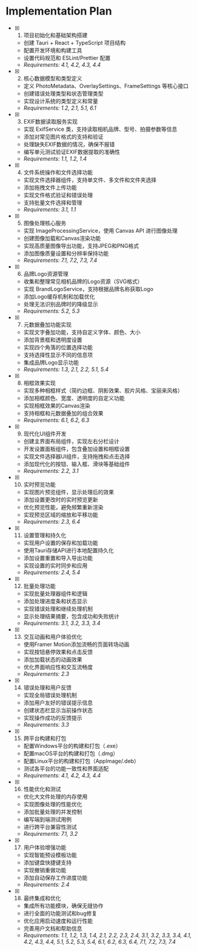 # Implementation Plan

- [x] 1. 项目初始化和基础架构搭建
  - 创建 Tauri + React + TypeScript 项目结构
  - 配置开发环境和构建工具
  - 设置代码规范和 ESLint/Prettier 配置
  - _Requirements: 4.1, 4.2, 4.3, 4.4_

- [x] 2. 核心数据模型和类型定义
  - 定义 PhotoMetadata、OverlaySettings、FrameSettings 等核心接口
  - 创建错误处理类型和状态管理类型
  - 实现设计系统的类型定义和常量
  - _Requirements: 1.2, 2.1, 5.1, 6.1_

- [x] 3. EXIF数据读取服务实现
  - 实现 ExifService 类，支持读取相机品牌、型号、拍摄参数等信息
  - 添加对常见图片格式的支持和验证
  - 处理缺失EXIF数据的情况，确保不报错
  - 编写单元测试验证EXIF数据提取的准确性
  - _Requirements: 1.1, 1.2, 1.4_

- [x] 4. 文件系统操作和文件选择功能
  - 实现文件选择器组件，支持单文件、多文件和文件夹选择
  - 添加拖拽文件上传功能
  - 实现文件格式验证和错误处理
  - 支持批量文件选择和管理
  - _Requirements: 3.1, 1.1_

- [x] 5. 图像处理核心服务
  - 实现 ImageProcessingService，使用 Canvas API 进行图像处理
  - 创建图像加载和Canvas渲染功能
  - 实现高质量图像导出功能，支持JPEG和PNG格式
  - 添加图像质量设置和分辨率保持功能
  - _Requirements: 7.1, 7.2, 7.3, 7.4_

- [x] 6. 品牌Logo资源管理
  - 收集和整理常见相机品牌的Logo资源（SVG格式）
  - 实现 BrandLogoService，支持根据品牌名称获取Logo
  - 添加Logo缓存机制和加载优化
  - 处理无法识别品牌时的降级显示
  - _Requirements: 5.2, 5.3_

- [x] 7. 元数据叠加功能实现
  - 实现文字叠加功能，支持自定义字体、颜色、大小
  - 添加背景框和透明度设置
  - 实现四个角落的位置选择功能
  - 支持选择性显示不同的信息项
  - 集成品牌Logo显示功能
  - _Requirements: 1.3, 2.1, 2.2, 5.1, 5.4_

- [x] 8. 相框效果实现
  - 实现多种相框样式（简约边框、阴影效果、胶片风格、宝丽来风格）
  - 添加相框颜色、宽度、透明度的自定义功能
  - 实现相框效果的Canvas渲染
  - 支持相框和元数据叠加的组合效果
  - _Requirements: 6.1, 6.2, 6.3_

- [x] 9. 现代化UI组件开发
  - 创建主界面布局组件，实现左右分栏设计
  - 开发设置面板组件，包含叠加设置和相框设置
  - 实现文件选择器UI组件，支持拖拽和点击选择
  - 添加现代化的按钮、输入框、滑块等基础组件
  - _Requirements: 2.2, 3.1_

- [x] 10. 实时预览功能
  - 实现图片预览组件，显示处理后的效果
  - 添加设置更改时的实时预览更新
  - 优化预览性能，避免频繁重新渲染
  - 实现预览区域的缩放和平移功能
  - _Requirements: 2.3, 6.4_

- [x] 11. 设置管理和持久化
  - 实现用户设置的保存和加载功能
  - 使用Tauri存储API进行本地配置持久化
  - 添加设置重置和导入导出功能
  - 实现设置的实时同步和应用
  - _Requirements: 2.4, 5.4_

- [x] 12. 批量处理功能
  - 实现批量处理器组件和逻辑
  - 添加处理进度条和状态显示
  - 实现错误处理和继续处理机制
  - 显示处理结果摘要，包含成功和失败统计
  - _Requirements: 3.1, 3.2, 3.3, 3.4_

- [x] 13. 交互动画和用户体验优化
  - 使用Framer Motion添加流畅的页面转场动画
  - 实现按钮悬停效果和点击反馈
  - 添加加载状态的动画效果
  - 优化界面响应性和交互流畅度
  - _Requirements: 2.3_

- [x] 14. 错误处理和用户反馈
  - 实现全局错误处理机制
  - 添加用户友好的错误提示信息
  - 创建状态栏显示当前操作状态
  - 实现操作成功的反馈提示
  - _Requirements: 3.3_

- [x] 15. 跨平台构建和打包
  - 配置Windows平台的构建和打包（.exe）
  - 配置macOS平台的构建和打包（.dmg）
  - 配置Linux平台的构建和打包（AppImage/.deb）
  - 测试各平台的功能一致性和界面适配
  - _Requirements: 4.1, 4.2, 4.3, 4.4_

- [x] 16. 性能优化和测试
  - 优化大文件处理的内存使用
  - 实现图像处理的性能优化
  - 添加批量处理的并发控制
  - 编写端到端测试用例
  - 进行跨平台兼容性测试
  - _Requirements: 7.1, 3.2_

- [x] 17. 用户体验增强功能
  - 实现智能预设模板功能
  - 添加键盘快捷键支持
  - 实现撤销重做功能
  - 添加自动保存工作进度功能
  - _Requirements: 2.4_

- [x] 18. 最终集成和优化
  - 集成所有功能模块，确保无缝协作
  - 进行全面的功能测试和bug修复
  - 优化应用启动速度和运行性能
  - 完善用户文档和帮助信息
  - _Requirements: 1.1, 1.2, 1.3, 1.4, 2.1, 2.2, 2.3, 2.4, 3.1, 3.2, 3.3, 3.4, 4.1, 4.2, 4.3, 4.4, 5.1, 5.2, 5.3, 5.4, 6.1, 6.2, 6.3, 6.4, 7.1, 7.2, 7.3, 7.4_